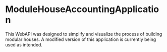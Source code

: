 # ModuleHouseAccountingApplication
This WebAPI was designed to simplify and visualize the process of building modular houses. A modified version of this application is currently being used as intended.
